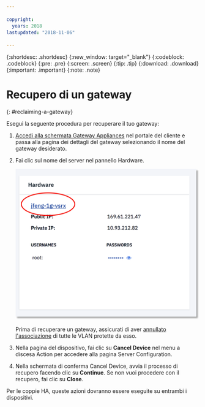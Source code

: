 ```yaml
---

copyright:
  years: 2018
lastupdated: "2018-11-06"

---
```


{:shortdesc: .shortdesc}
{:new_window: target="_blank"}
{:codeblock: .codeblock}
{:pre: .pre}
{:screen: .screen}
{:tip: .tip}
{:download: .download}
{:important: .important}
{:note: .note}

# Recupero di un gateway
{: #reclaiming-a-gateway}

Esegui la seguente procedura per recuperare il tuo gateway:

1. [Accedi alla schermata Gateway Appliances](/docs/infrastructure/vsrx?topic=vsrx-viewing-all-your-gateway-appliances) nel portale del cliente e passa alla pagina dei dettagli del gateway selezionando il nome del gateway desiderato.

2. Fai clic sul nome del server nel pannello Hardware.

	![Server hardware](images/os_hardware.png)

	Prima di recuperare un gateway, assicurati di aver [annullato l'associazione](/docs/infrastructure/vsrx?topic=vsrx-managing-ibm-vlans) di tutte le VLAN protette da esso.

3. Nella pagina del dispositivo, fai clic su **Cancel Device** nel menu a discesa Action per accedere alla pagina Server Configuration.  

4. Nella schermata di conferma Cancel Device, avvia il processo di recupero facendo clic su **Continue**. Se non vuoi procedere con il recupero, fai clic su **Close**.

Per le coppie HA, queste azioni dovranno essere eseguite su entrambi i dispositivi.
